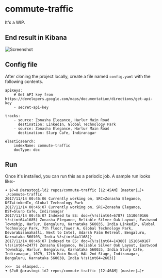 # commute-traffic

It's a WIP.

## End result in Kibana

![Screenshot](https://i.imgur.com/sG7VhVd.png)

## Config file

After cloning the project locally, create a file named `config.yaml` with the following contents.

	apiKeys:
		# Get API key from https://developers.google.com/maps/documentation/directions/get-api-key
		- secret-api-key

	tracks:
		- source: Zonasha Elegance, Harlur Main Road
		  destination: LinkedIn, Global Technology Park
		- source: Zonasha Elegance, Harlur Main Road
		  destination: Slurp Cafe, Indiranagar

	elasticsearch:
		indexName: commute-traffic
		docType: doc

## Run

Once it's installed, you can run this as a periodic job. A sample run looks like:-

	➜ $?=0 @arastogi-ld2 repos/commute-traffic [12:45AM] (master|…)➤ ./commute-traffic
	2017/11/14 00:46:06 Currently working on, SRC=Zonasha Elegance, DST=LinkedIn, Global Technology Park
	2017/11/14 00:46:07 Currently working on, SRC=Zonasha Elegance, DST=Slurp Cafe, Indiranagar
	2017/11/14 00:46:07 Indexed to ES: doc={%!s(int64=6787) 1510649166 %!s(int64=1085) Zonasha Elegance, Reliable Silver Oak Layout, Eastwood Township, Harlur, Bengaluru, Karnataka 560035, India LinkedIn, Global Technology Park, 7th floor,Tower A, Global Technology Park, Devarabisanahalli, Next to Intel, Adarsh Palm Retreat, Bengaluru, Karnataka 560103, India %!s(int64=1168)}
	2017/11/14 00:46:07 Indexed to ES: doc={%!s(int64=14380) 1510649167 %!s(int64=2477) Zonasha Elegance, Reliable Silver Oak Layout, Eastwood Township, Harlur, Bengaluru, Karnataka 560035, India Slurp Cafe, Indiranagar, 1079, 12th Main Road, HAL 2nd Stage, Indiranagar, Bengaluru, Karnataka 560038, India %!s(int64=2603)}

	>>>  1s elasped...
	➜ $?=0 @arastogi-ld2 repos/commute-traffic [12:46AM] (master|…)➤
